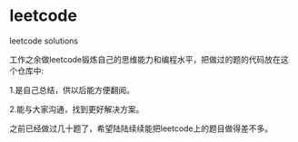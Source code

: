 # leetcode
leetcode solutions

工作之余做leetcode锻炼自己的思维能力和编程水平，把做过的题的代码放在这个仓库中:

1.是自己总结，供以后能方便翻阅。

2.能与大家沟通，找到更好解决方案。

之前已经做过几十题了，希望陆陆续续能把leetcode上的题目做得差不多。
